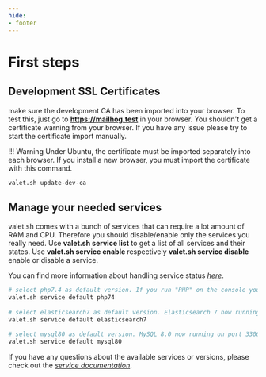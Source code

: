 ```yaml
---
hide:
- footer
---
```


# First steps

## Development SSL Certificates

make sure the development CA has been imported into your browser. To test this, just go to <strong>https://mailhog.test</strong> in your browser.  You shouldn't get a certificate warning from your browser.    If you have any issue please try to start the certificate import manually.

!!! Warning
    Under Ubuntu, the certificate must be imported separately into each browser.  If you install a new browser, you must import the certificate with this command.

``` bash
valet.sh update-dev-ca
```


## Manage your needed services

valet.sh comes with a bunch of services that can require a lot amount of RAM and CPU.
Therefore you should disable/enable only the services you really need. Use <strong>valet.sh service list</strong> to get a list of all services and their states. Use <strong>valet.sh service enable <service></strong> respectively <strong>valet.sh service disable <service></strong>  enable or disable a service.

You can find more information about handling service status *[here](/services)*.

``` bash
# select php7.4 as default version. If you run "PHP" on the console you will automatically get PHP 7.4. All other versions can still be reached via the version e.g. php7.2
valet.sh service default php74
 
# select elasticsearch7 as default version. Elasticsearch 7 now running on port 9200, but all other version can still be reached via their own ports
valet.sh service default elasticsearch7
 
# select mysql80 as default version. MySQL 8.0 now running on port 3306 and you will reach it on CLI automatically via "mysql"
valet.sh service default mysql80
```

If you have any questions about the available services or versions, please check out the *[service documentation](/services)*.


